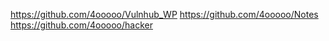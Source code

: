 https://github.com/4ooooo/Vulnhub_WP
https://github.com/4ooooo/Notes
https://github.com/4ooooo/hacker
